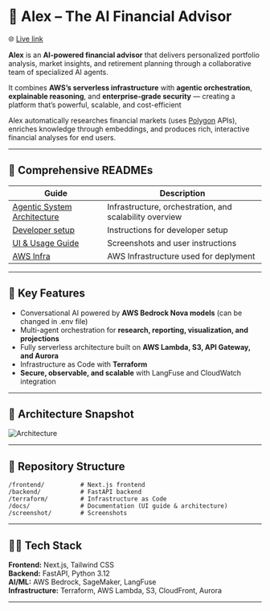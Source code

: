 # 🧠 Alex – The AI Financial Advisor  

🌐 [Live link](YOUR_LIVE_URL)

**Alex** is an **AI-powered financial advisor** that delivers personalized portfolio analysis, market insights, and retirement planning through a collaborative team of specialized AI agents.

It combines **AWS’s serverless infrastructure** with **agentic orchestration**, **explainable reasoning**, and **enterprise-grade security** — creating a platform that’s powerful, scalable, and cost-efficient

Alex automatically researches financial markets (uses [Polygon](https://polygon.io/) APIs), enriches knowledge through embeddings, and produces rich, interactive financial analyses for end users.

---

## 📘 Comprehensive READMEs

| Guide | Description |
|-------|-------------|
| [Agentic System Architecture](./docs/agentic_architecture.md) | Infrastructure, orchestration, and scalability overview |
| [Developer setup](./docs/dev_setup.md) | Instructions for developer setup |
| [UI & Usage Guide](./docs/ui_guide.md) | Screenshots and user instructions |
| [AWS Infra](./docs/architecture.md) | AWS Infrastructure used for deplyment|

---

## 🚀 Key Features
- Conversational AI powered by **AWS Bedrock Nova models** (can be changed in .env file)
- Multi-agent orchestration for **research, reporting, visualization, and projections**
- Fully serverless architecture built on **AWS Lambda, S3, API Gateway, and Aurora**
- Infrastructure as Code with **Terraform**
- **Secure, observable, and scalable** with LangFuse and CloudWatch integration

---

## 🧠 Architecture Snapshot
![Architecture](/screenshots/architecture-diagram.png)

---

## 🧩 Repository Structure
```
/frontend/          # Next.js frontend
/backend/           # FastAPI backend
/terraform/         # Infrastructure as Code
/docs/              # Documentation (UI guide & architecture)
/screenshot/        # Screenshots
```

---
## 🧑‍💻 Tech Stack
**Frontend:** Next.js, Tailwind CSS  
**Backend:** FastAPI, Python 3.12  
**AI/ML:** AWS Bedrock, SageMaker, LangFuse  
**Infrastructure:** Terraform, AWS Lambda, S3, CloudFront, Aurora  

---



